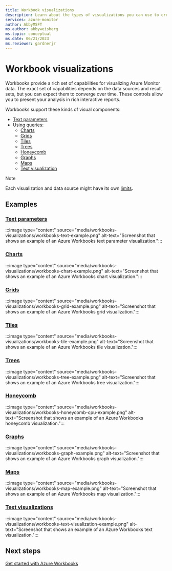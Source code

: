 ```yaml
---
title: Workbook visualizations
description: Learn about the types of visualizations you can use to create rich visual reports with Azure Workbooks.
services: azure-monitor
author: AbbyMSFT
ms.author: abbyweisberg
ms.topic: conceptual
ms.date: 06/21/2023
ms.reviewer: gardnerjr
---
```



# Workbook visualizations

Workbooks provide a rich set of capabilities for visualizing Azure Monitor data. The exact set of capabilities depends on the data sources and result sets, but you can expect them to converge over time. These controls allow you to present your analysis in rich interactive reports.

Workbooks support these kinds of visual components:

* [Text parameters](#text-parameters)
* Using queries:
    * [Charts](#charts)
    * [Grids](#grids)
    * [Tiles](#tiles)
    * [Trees](#trees)
    * [Honeycomb](#honeycomb)
    * [Graphs](#graphs)
    * [Maps](#maps)
    * [Text visualization](#text-visualizations)

> [!NOTE]
> Each visualization and data source might have its own [limits](workbooks-limits.md).

## Examples

### [Text parameters](workbooks-text.md)

:::image type="content" source="media/workbooks-visualizations/workbooks-text-example.png" alt-text="Screenshot that shows an example of an Azure Workbooks text parameter visualization.":::

### [Charts](workbooks-chart-visualizations.md)

:::image type="content" source="media/workbooks-visualizations/workbooks-chart-example.png" alt-text="Screenshot that shows an example of an Azure Workbooks chart visualization.":::

### [Grids](workbooks-grid-visualizations.md)

:::image type="content" source="media/workbooks-visualizations/workbooks-grid-example.png" alt-text="Screenshot that shows an example of an Azure Workbooks grid visualization.":::

### [Tiles](workbooks-tile-visualizations.md)

:::image type="content" source="media/workbooks-visualizations/workbooks-tile-example.png" alt-text="Screenshot that shows an example of an Azure Workbooks tile visualization.":::

### [Trees](workbooks-tree-visualizations.md)

:::image type="content" source="media/workbooks-visualizations/workbooks-tree-example.png" alt-text="Screenshot that shows an example of an Azure Workbooks tree visualization.":::

### [Honeycomb](workbooks-honey-comb.md)

:::image type="content" source="media/workbooks-visualizations/workbooks-honeycomb-cpu-example.png" alt-text="Screenshot that shows an example of an Azure Workbooks honeycomb visualization.":::

### [Graphs](workbooks-graph-visualizations.md)

:::image type="content" source="media/workbooks-visualizations/workbooks-graph-example.png" alt-text="Screenshot that shows an example of an Azure Workbooks graph visualization.":::

### [Maps](workbooks-map-visualizations.md)

:::image type="content" source="media/workbooks-visualizations/workbooks-map-example.png" alt-text="Screenshot that shows an example of an Azure Workbooks map visualization.":::

### [Text visualizations](workbooks-text-visualizations.md)

:::image type="content" source="media/workbooks-visualizations/workbooks-text-visualization-example.png" alt-text="Screenshot that shows an example of an Azure Workbooks text visualization.":::

## Next steps

[Get started with Azure Workbooks](workbooks-getting-started.md)